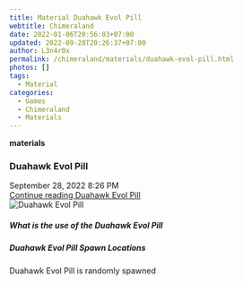 ```yaml
---
title: Material Duahawk Evol Pill
webtitle: Chimeraland
date: 2022-01-06T20:56:03+07:00
updated: 2022-09-28T20:26:37+07:00
author: L3n4r0x
permalink: /chimeraland/materials/duahawk-evol-pill.html
photos: []
tags:
  - Material
categories:
  - Games
  - Chimeraland
  - Materials
---
```


<section id="bootstrap-wrapper">
  <link
    rel="stylesheet"
    href="https://cdn.statically.io/gh/dimaslanjaka/Web-Manajemen/40ac3225/css/bootstrap-4.5-wrapper.css"
  />
  <div
    class="row g-0 border rounded overflow-hidden flex-md-row mb-4 shadow-sm position-relative"
  >
    <div class="col p-4 d-flex flex-column position-static">
      <strong class="d-inline-block mb-2 text-success">materials</strong>
      <h3 class="mb-0">Duahawk Evol Pill</h3>
      <div class="mb-1 text-muted">September 28, 2022 8:26 PM</div>
      <a href="#" class="stretched-link d-none"
        >Continue reading Duahawk Evol Pill</a
      >
    </div>
    <div class="col-auto d-none d-lg-block">
      <img
        src="https://via.placeholder.com/550x50/FFFFFF/000000/?text=Duahawk Evol Pill"
        alt="Duahawk Evol Pill"
      />
    </div>
  </div>
  <div class="row">
    <div class="col-lg-6 col-12 mb-2">
      <div class="card">
        <div class="card-body">
          <h5 class="card-title">What is the use of the Duahawk Evol Pill</h5>
          <div class="card-text"><ul></ul></div>
        </div>
      </div>
    </div>
    <div class="col-lg-6 col-12 mb-2"></div>
    <div class="col-12 mb-2">
      <h5>Duahawk Evol Pill Spawn Locations</h5>
      <p>Duahawk Evol Pill is randomly spawned</p>
    </div>
  </div>
</section>